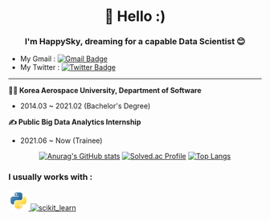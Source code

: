 <div align = center><h1> 👋 Hello :) </h1></div>
  
### <div align="center">I'm HappySky, dreaming for a capable Data Scientist 😊</div>    
  
- My Gmail : [![Gmail Badge](https://img.shields.io/badge/Gmail-d14836?style=flat-square&logo=Gmail&logoColor=white&link=mailto:skdbsxir@gmail.com)](mailto:skdbsxir@gmail.com)
- My Twitter : [![Twitter Badge](https://img.shields.io/badge/twitter-1877f2?style=flat-square&logo=twitter&logoColor=white&link=https://twitter.com/Happy_Sky012)](https://twitter.com/Happy_Sky012)

---------------------------------

<div align=left>

**👨‍🎓 Korea Aerospace University, Department of Software** <br>

- 2014.03 ~ 2021.02 (Bachelor's Degree)
  
**✍️ Public Big Data Analytics Internship** <br>
  
- 2021.06 ~ Now (Trainee)
  
</div>

<div align=center>

[![Anurag's GitHub stats](https://github-readme-stats.vercel.app/api?username=skdbsxir&show_icons=true&theme=algolia&hide=contribs)](https://github.com/anuraghazra/github-readme-stats)
[![Solved.ac Profile](http://mazassumnida.wtf/api/v2/generate_badge?boj=happysky12)](https://solved.ac/happysky12/)
[![Top Langs](https://github-readme-stats.vercel.app/api/top-langs/?username=skdbsxir&hide=javascript,html&layout=compact)](https://github.com/anuraghazra/github-readme-stats)


</div>

<h3 align="left">I usually works with :</h3>
<p align="left"> <a href="https://www.python.org" target="_blank"> <img src="https://raw.githubusercontent.com/devicons/devicon/master/icons/python/python-original.svg" alt="python" width="40" height="40"/> </a> <a href="https://scikit-learn.org/" target="_blank"> <img src="https://upload.wikimedia.org/wikipedia/commons/0/05/Scikit_learn_logo_small.svg" alt="scikit_learn" width="40" height="40"/> </a> </p>
